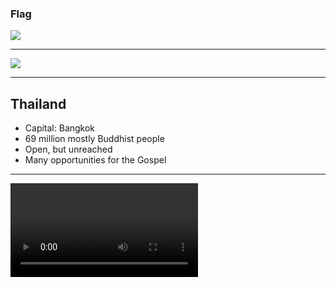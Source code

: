### Flag

![](https://upload.wikimedia.org/wikipedia/commons/a/a9/Flag_of_Thailand.svg)

---

![](https://upload.wikimedia.org/wikipedia/commons/b/b8/Location_Thailand_ASEAN.svg)

---

## Thailand

- Capital: Bangkok
- 69 million mostly Buddhist people
- Open, but unreached
- Many opportunities for the Gospel

---

![](https://storage.googleapis.com/prayer-videos/country/thailand.mp4)
